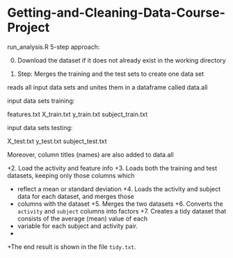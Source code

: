 # Getting-and-Cleaning-Data-Course-Project

run_analysis.R 5-step approach:


0. Download the dataset if it does not already exist in the working directory

1. Step: Merges the training and the test sets to create one data set

reads all input data sets and unites them in a dataframe called data.all

input data sets training:

features.txt
X_train.txt
y_train.txt
subject_train.txt

input data sets testing:

X_test.txt
y_test.txt
subject_test.txt

Moreover, column titles (names) are also added to data.all

+2. Load the activity and feature info
+3. Loads both the training and test datasets, keeping only those columns which
+   reflect a mean or standard deviation
+4. Loads the activity and subject data for each dataset, and merges those
+   columns with the dataset
+5. Merges the two datasets
+6. Converts the `activity` and `subject` columns into factors
+7. Creates a tidy dataset that consists of the average (mean) value of each
+   variable for each subject and activity pair.
+
+The end result is shown in the file `tidy.txt`.

